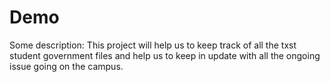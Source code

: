 # Demo

Some description: This project will help us to keep track of all the txst student government files and help us to keep in update with all the ongoing issue going on the campus. 
